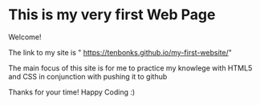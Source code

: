 # This is my very first Web Page

Welcome!

The link to my site is " https://tenbonks.github.io/my-first-website/"

The main focus of this site is for me to practice my knowlege with HTML5 and CSS in conjunction
with pushing it to github

Thanks for your time!
Happy Coding :)